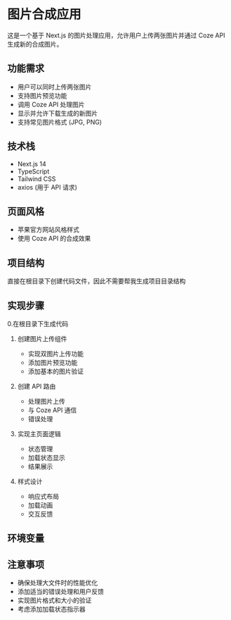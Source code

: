 # 图片合成应用

这是一个基于 Next.js 的图片处理应用，允许用户上传两张图片并通过 Coze API 生成新的合成图片。

## 功能需求

- 用户可以同时上传两张图片
- 支持图片预览功能
- 调用 Coze API 处理图片
- 显示并允许下载生成的新图片
- 支持常见图片格式 (JPG, PNG)

## 技术栈

- Next.js 14
- TypeScript
- Tailwind CSS
- axios (用于 API 请求)

## 页面风格

- 苹果官方网站风格样式
- 使用 Coze API 的合成效果

## 项目结构 

直接在根目录下创建代码文件，因此不需要帮我生成项目目录结构

## 实现步骤

0.在根目录下生成代码

1. 创建图片上传组件
   - 实现双图片上传功能
   - 添加图片预览功能
   - 添加基本的图片验证

2. 创建 API 路由
   - 处理图片上传
   - 与 Coze API 通信
   - 错误处理

3. 实现主页面逻辑
   - 状态管理
   - 加载状态显示
   - 结果展示

4. 样式设计
   - 响应式布局
   - 加载动画
   - 交互反馈

## 环境变量


## 注意事项

- 确保处理大文件时的性能优化
- 添加适当的错误处理和用户反馈
- 实现图片格式和大小的验证
- 考虑添加加载状态指示器
